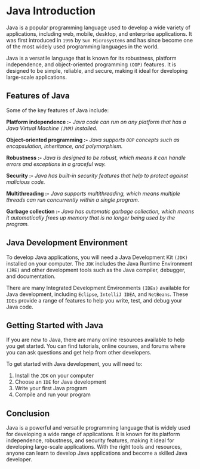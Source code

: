 # Java Introduction
Java is a popular programming language used to develop a wide variety of applications, including web, mobile, desktop, and enterprise applications. It was first introduced in `1995` by `Sun Microsystems` and has since become one of the most widely used programming languages in the world.

Java is a versatile language that is known for its robustness, platform independence, and object-oriented programming `(OOP)` features. It is designed to be simple, reliable, and secure, making it ideal for developing large-scale applications.

## Features of Java
Some of the key features of Java include:

**Platform independence :-** *Java code can run on any platform that has a Java Virtual Machine `(JVM)` installed.*

**Object-oriented programming :-** *Java supports `OOP` concepts such as encapsulation, inheritance, and polymorphism.*

**Robustness :-** *Java is designed to be robust, which means it can handle errors and exceptions in a graceful way.*

**Security :-** *Java has built-in security features that help to protect against malicious code.*

**Multithreading :-** *Java supports multithreading, which means multiple threads can run concurrently within a single program.*

**Garbage collection :-** *Java has automatic garbage collection, which means it automatically frees up memory that is no longer being used by the program.*

## Java Development Environment
To develop Java applications, you will need a Java Development Kit `(JDK)` installed on your computer. The `JDK` includes the Java Runtime Environment `(JRE)` and other development tools such as the Java compiler, debugger, and documentation.

There are many Integrated Development Environments `(IDEs)` available for Java development, including `Eclipse`, `IntelliJ IDEA`, and `NetBeans`. These `IDEs` provide a range of features to help you write, test, and debug your Java code.

## Getting Started with Java
If you are new to Java, there are many online resources available to help you get started. You can find tutorials, online courses, and forums where you can ask questions and get help from other developers.

To get started with Java development, you will need to:

1. Install the `JDK` on your computer
2. Choose an `IDE` for Java development
3. Write your first Java program
4. Compile and run your program

## Conclusion
Java is a powerful and versatile programming language that is widely used for developing a wide range of applications. It is known for its platform independence, robustness, and security features, making it ideal for developing large-scale applications. With the right tools and resources, anyone can learn to develop Java applications and become a skilled Java developer.
